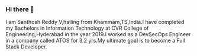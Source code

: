 ### Hi there 👋

I am Santhosh Reddy V,hailing from Khammam,TS,India.I have completed my Bachelors in Information Technology at CVR College of Engineering,Hyderabad in the year 2019.I worked as a DevSecOps Engineer in a company called ATOS for 3.2 yrs.My ultimate goal is to become a Full Stack Developer.

<!--
**SanthoshReddyvan/SanthoshReddyvan** is a ✨ _special_ ✨ repository because its `README.md` (this file) appears on your GitHub profile.

Here are some ideas to get you started:

- 🔭 NWMU
- 🌱 WebApps,OOP JAVA,ADB
- 👯 World relations.
- 🤔 Barack Obama
- 💬 Ask me about anything i will say "idk"
- 📫 u can't reach me bro
- 😄 peace
- ⚡ Sarcasam is not in blood it develops.
-->
